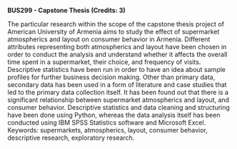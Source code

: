 **BUS299 - Capstone Thesis (Credits: 3)**

The particular research within the scope of the capstone thesis project of American University of Armenia aims to study the effect of supermarket atmospherics and layout on consumer behavior in Armenia. Different attributes representing both atmospherics and layout have been chosen in order to conduct the analysis and understand whether it affects the overall time spent in a supermarket, their choice, and frequency of visits. Descriptive statistics have been run in order to have an idea about sample profiles for further business decision making. Other than primary data, secondary data has been used in a form of literature and case studies that led to the primary data collection itself. It has been found out that there is a significant relationship between supermarket atmospherics and layout, and consumer behavior.
Descriptive statistics and data cleaning and structuring have been done using Python, whereas the data analysis itself has been conducted using IBM SPSS Statistics software and Microsoft Excel.
Keywords: supermarkets, atmospherics, layout, consumer behavior, descriptive research, exploratory research. 
